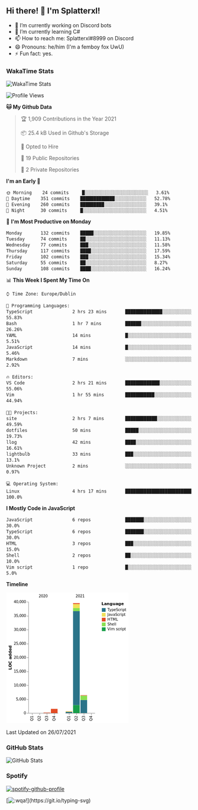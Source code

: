 ## Hi there! 👋 I'm Splatterxl!

- 🔭 I’m currently working on Discord bots
- 🌱 I’m currently learning C#
- 📫 How to reach me: Splatterxl#8999 on Discord
- 😄 Pronouns: he/him (I'm a femboy fox UwU)
- ⚡ Fun fact: yes.

### WakaTime Stats
![WakaTime Stats](https://wakatime.com/share/@Splatterxl/3171b454-6d7f-4cf9-91d7-768613f3b8c2.svg)
<!--START_SECTION:waka-->
![Profile Views](http://img.shields.io/badge/Profile%20Views-15-blue)

**🐱 My Github Data** 

> 🏆 1,909 Contributions in the Year 2021
 > 
> 📦 25.4 kB Used in Github's Storage 
 > 
> 💼 Opted to Hire
 > 
> 📜 19 Public Repositories 
 > 
> 🔑 2 Private Repositories  
 > 
**I'm an Early 🐤** 

```text
🌞 Morning    24 commits     █░░░░░░░░░░░░░░░░░░░░░░░░   3.61% 
🌆 Daytime    351 commits    █████████████░░░░░░░░░░░░   52.78% 
🌃 Evening    260 commits    █████████░░░░░░░░░░░░░░░░   39.1% 
🌙 Night      30 commits     █░░░░░░░░░░░░░░░░░░░░░░░░   4.51%

```
📅 **I'm Most Productive on Monday** 

```text
Monday       132 commits    █████░░░░░░░░░░░░░░░░░░░░   19.85% 
Tuesday      74 commits     ██░░░░░░░░░░░░░░░░░░░░░░░   11.13% 
Wednesday    77 commits     ███░░░░░░░░░░░░░░░░░░░░░░   11.58% 
Thursday     117 commits    ████░░░░░░░░░░░░░░░░░░░░░   17.59% 
Friday       102 commits    ███░░░░░░░░░░░░░░░░░░░░░░   15.34% 
Saturday     55 commits     ██░░░░░░░░░░░░░░░░░░░░░░░   8.27% 
Sunday       108 commits    ████░░░░░░░░░░░░░░░░░░░░░   16.24%

```


📊 **This Week I Spent My Time On** 

```text
⌚︎ Time Zone: Europe/Dublin

💬 Programming Languages: 
TypeScript               2 hrs 23 mins       ██████████████░░░░░░░░░░░   55.83% 
Bash                     1 hr 7 mins         ██████░░░░░░░░░░░░░░░░░░░   26.26% 
YAML                     14 mins             █░░░░░░░░░░░░░░░░░░░░░░░░   5.51% 
JavaScript               14 mins             █░░░░░░░░░░░░░░░░░░░░░░░░   5.46% 
Markdown                 7 mins              ░░░░░░░░░░░░░░░░░░░░░░░░░   2.92%

🔥 Editors: 
VS Code                  2 hrs 21 mins       █████████████░░░░░░░░░░░░   55.06% 
Vim                      1 hr 55 mins        ███████████░░░░░░░░░░░░░░   44.94%

🐱‍💻 Projects: 
site                     2 hrs 7 mins        ████████████░░░░░░░░░░░░░   49.59% 
dotfiles                 50 mins             █████░░░░░░░░░░░░░░░░░░░░   19.73% 
llog                     42 mins             ████░░░░░░░░░░░░░░░░░░░░░   16.61% 
lightbulb                33 mins             ███░░░░░░░░░░░░░░░░░░░░░░   13.1% 
Unknown Project          2 mins              ░░░░░░░░░░░░░░░░░░░░░░░░░   0.97%

💻 Operating System: 
Linux                    4 hrs 17 mins       █████████████████████████   100.0%

```

**I Mostly Code in JavaScript** 

```text
JavaScript               6 repos             ███████░░░░░░░░░░░░░░░░░░   30.0% 
TypeScript               6 repos             ███████░░░░░░░░░░░░░░░░░░   30.0% 
HTML                     3 repos             ███░░░░░░░░░░░░░░░░░░░░░░   15.0% 
Shell                    2 repos             ██░░░░░░░░░░░░░░░░░░░░░░░   10.0% 
Vim script               1 repo              █░░░░░░░░░░░░░░░░░░░░░░░░   5.0%

```


**Timeline**

![Chart not found](https://raw.githubusercontent.com/nearlySplat/nearlySplat/master/charts/bar_graph.png) 


 Last Updated on 26/07/2021
<!--END_SECTION:waka-->


### GitHub Stats
![GitHub Stats](https://github-readme-stats.vercel.app/api?username=nearlySplat&count_private=true&show_icons=true&theme=dark)

### Spotify
[![spotify-github-profile](https://spotify-github-profile.vercel.app/api/view?uid=4bpfhqbsq53u8bm0qckym0pb0&cover_image=true&theme=default)](https://spotify-github-profile.vercel.app/api/view?uid=4bpfhqbsq53u8bm0qckym0pb0&redirect=true)

[![:wqa!](https://readme-typing-svg.herokuapp.com?font=Fira+Code&color=aaaaaa&center=false&vCenter=false&lines=%3Awqa!)](https://git.io/typing-svg)
